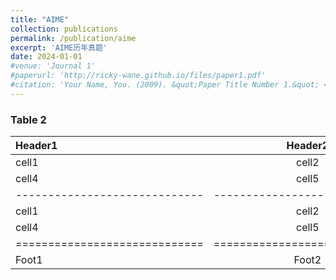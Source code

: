 ```yaml
---
title: "AIME"
collection: publications
permalink: /publication/aime
excerpt: 'AIME历年真题'
date: 2024-01-01
#venue: 'Journal 1'
#paperurl: 'http://ricky-wane.github.io/files/paper1.pdf'
#citation: 'Your Name, You. (2009). &quot;Paper Title Number 1.&quot; <i>Journal 1</i>. 1(1).'
---
```


### Table 2

| Header1 | Header2 | Header3 | Header1 | Header2 | Header3 |
|:--------|:-------:|--------:|:--------|:-------:|--------:|
| cell1   | cell2   | cell3   |cell1   | cell2   | cell3   |
| cell4   | cell5   | cell6   | cell4   | cell5   | cell6   |
|-----------------------------|-----------------------------|
| cell1   | cell2   | cell3   |cell1   | cell2   | cell3   |
| cell4   | cell5   | cell6   |cell4   | cell5   | cell6   |
|=============================|=============================|
| Foot1   | Foot2   | Foot3   |Foot1   | Foot2   | Foot3   |

